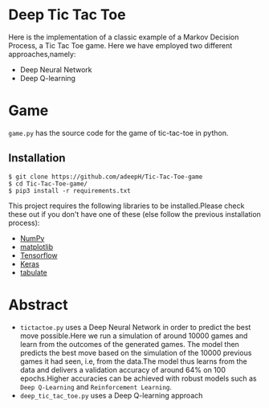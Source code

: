 # Deep Tic Tac Toe
Here is the implementation of a classic example of a Markov Decision Process, a Tic Tac Toe game. Here we have employed two different approaches,namely:
- Deep Neural Network
- Deep Q-learning

# Game
`game.py` has the source code for the game of tic-tac-toe in python.

## Installation

    $ git clone https://github.com/adeepH/Tic-Tac-Toe-game
    $ cd Tic-Tac-Toe-game/
    $ pip3 install -r requirements.txt

This project requires the following libraries to be installed.Please check these out if you don't have one of these (else follow the previous installation process):
- [NumPy](http://www.numpy.org/)
- [matplotlib](http://matplotlib.org/)
- [Tensorflow](https://www.tensorflow.org/)
- [Keras](https://keras.io/)
- [tabulate](https://pypi.org/project/tabulate/)

# Abstract
 - `tictactoe.py` 
  uses a Deep Neural Network in order to predict the best move possible.Here we run a simulation of around 10000 games and learn from the outcomes of the generated games. The model then predicts the best move based on the simulation of the 10000 previous games it had seen, i.e,  from the data.The model thus learns from the data and delivers a validation accuracy of around 64% on 100 epochs.Higher accuracies can be achieved with robust models such as `Deep Q-Learning` and `Reinforcement Learning`.
- `deep_tic_tac_toe.py` uses a Deep Q-learning approach
